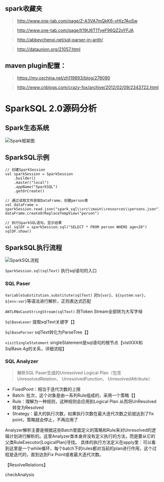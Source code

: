 ## spark收藏夹
> http://www.one-tab.com/page/Z-A3VA7mQkK6-vHIz7AoSw

> http://www.one-tab.com/page/lt19U6T1TyeF96QZ2oYFJA

> http://abbeychenxi.net/sql-parser-in-antlr/

> http://dataunion.org/21057.html

## maven plugin配置：
> https://my.oschina.net/zh119893/blog/276090

> http://www.cnblogs.com/crazy-fox/archive/2012/02/09/2343722.html

# SparkSQL 2.0源码分析

## Spark生态系统
![Spark框架图](http://sissors.cn:8080/static/spark_ecosystem.JPG)

## SparkSQL示例
```
// 创建SparkSession
val sparkSession = SparkSession
    .builder()
    .master("local")
    .appName("SparkSQL")
    .getOrCreate()

// 通过读取文件获取DataFrame，创建person表
val dataFrame = sparkSession.read.json("spark_sql\\src\\main\\resources\\persons.json")
dataFrame.createOrReplaceTempView("person")

// 执行SparkSQL语句，显示结果
val sqlDF = sparkSession.sql("SELECT * FROM person WHERE age<20")
sqlDF.show()    
```

## SparkSQL执行流程

![SparkSQL流程](http://sissors.cn:8080/static/sparksql_process.png)

`SparkSession.sql(sqlText)` 执行sql语句的入口

### SQL Paser

`VariableSubstitution.substitute(sqlText)` 对`${var}`、`${system:var}`、`${env:var}`等语法进行解析，正则表达式匹配

`ANTLRNoCaseStringStream(sqlText)` 将Token Stream全部转为大写字母

`SqlBaseLexer` 提取sqlText关键字【】

`SqlBaseParser` sqlText转化为ParseTree【】

`visitSingleStatement` singleStatement是sql语句的根节点【vistXXX和SqlBase.4g的关系，详细流程】

### SQL Analyzer

> 解析SQL Paser生成的Unresolved Logical Plan（包含UnresolvedRelation、 UnresolvedFunction、 UnresolvedAttribute）

- FixedPoint：相当于迭代次数的上限
- Batch: 批次，这个对象是由一系列Rule组成的，采用一个策略【】
- Rule：理解为一种规则，这种规则会应用到Logical Plan 从而将UnResolved 转变为Resolved
- Strategy：最大的执行次数，如果执行次数在最大迭代次数之前就达到了fix point，策略就会停止，不再应用了

Analyzer解析主要是根据这些Batch里面定义的策略和Rule来对Unresolved的逻辑计划进行解析的。这里Analyzer类本身并没有定义执行的方法，而是要从它的父类RuleExecutor[LogicalPlan]寻找。 具体的执行方法定义在apply里：可以看到这里是一个while循环，每个batch下的rules都对当前的plan进行作用，这个过程是迭代的，直到达到Fix Point或者最大迭代次数。

【ResolveRelations】

checkAnalysis
